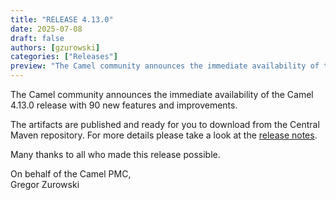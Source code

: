 ```yaml
---
title: "RELEASE 4.13.0"
date: 2025-07-08
draft: false
authors: [gzurowski]
categories: ["Releases"]
preview: "The Camel community announces the immediate availability of the new Camel 4.13.0 release"
---
```


The Camel community announces the immediate availability of the Camel 4.13.0 release with 90 new features and improvements.

The artifacts are published and ready for you to download from the Central Maven repository. For more details please take a look at the [release notes](/releases/release-4.13.0/).

Many thanks to all who made this release possible.

On behalf of the Camel PMC,  
Gregor Zurowski
